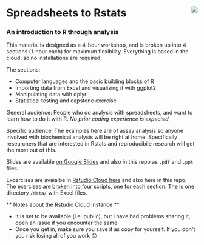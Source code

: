 # Spreadsheets to Rstats <img src='https://vectr.com/nathancday/a1yRPZ18Y.png?width=400&height=400&select=a1yRPZ18Ypage0' align='right' />
### An introduction to R through analysis

This material is designed as a 4-hour workshop, and is broken up into 4 sections (1-hour each) for maximum flexibility. Everything is based in the cloud, so no installations are required.

The sections:

* Computer languages and the basic building blocks of R
* Importing data from Excel and visualizing it with ggplot2
* Manipulating data with dplyr
* Statistical testing and capstone exercise

General audience: People who do analysis with spreadsheets, and want to learn how to do it with R. *No prior coding experience is expected.*

Specific audience: The examples here are of assay analysis so anyone involved with biochemical analysis will be right at home. Specifically researchers that are interested in Rstats and reproducibile research will get the most out of this.

Slides are available [on Google Slides](https://docs.google.com/presentation/d/1q2Ij3xv5mhheB0WPhZ6tpPJKMrIzkduz_tVtwpg4Sws/edit?usp=sharing) and also in this repo as `.pdf` and `.ppt` files.

Excercises are avaialbe in [Rstudio Cloud here](https://rstudio.cloud/project/411105) and also here in this repo. The exercises are broken into four scripts, one for each section. The is one directory `/data/` with Excel files.

** Notes about the Rstudio Cloud instance **
* It is set to be available (i.e. public), but I have had problems sharing it, open an issue if you encounter the same.
* Once you get in, make sure you save it as copy for yourself. If you don't you risk losing all of you work 😟
